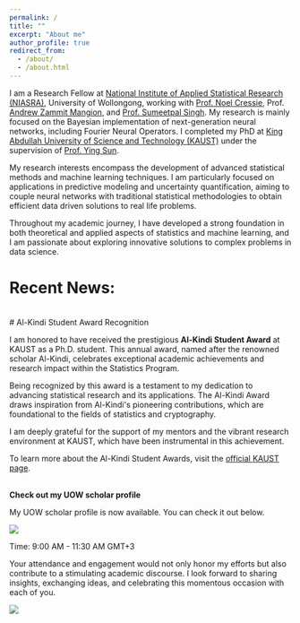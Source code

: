 ```yaml
---
permalink: /
title: ""
excerpt: "About me"
author_profile: true
redirect_from: 
  - /about/
  - /about.html
---
```



I am a Research Fellow at [National Institute of Applied Statistical Research (NIASRA)](https://www.uow.edu.au/niasra/), University of Wollongong, working with [Prof. Noel Cressie](https://scholars.uow.edu.au/noel-cressie), Prof. [Andrew Zammit Mangion](https://scholars.uow.edu.au/andrew-zammit-mangion), and [Prof. Sumeetpal Singh](https://scholars.uow.edu.au/sumeetpal-singh). My research is mainly focused on the Bayesian implementation of next-generation neural networks, including Fourier Neural Operators. I completed my PhD at [King Abdullah University of Science and Technology (KAUST)](https://cemse.kaust.edu.sa/stat) under the supervision of [Prof. Ying Sun](https://www.kaust.edu.sa/en/study/faculty/ying-sun).

My research interests encompass the development of advanced statistical methods and machine learning techniques. I am particularly focused on applications in predictive modeling and uncertainty quantification, aiming to couple neural networks with traditional statistical methodologies to obtain efficient data driven solutions to real life problems.

Throughout my academic journey, I have developed a strong foundation in both theoretical and applied aspects of statistics and machine learning, and I am passionate about exploring innovative solutions to complex problems in data science.

Recent News:
===

<br>
# Al-Kindi Student Award Recognition  

I am honored to have received the prestigious **Al-Kindi Student Award** at KAUST as a Ph.D. student. This annual award, named after the renowned scholar Al-Kindi, celebrates exceptional academic achievements and research impact within the Statistics Program.  

Being recognized by this award is a testament to my dedication to advancing statistical research and its applications. The Al-Kindi Award draws inspiration from Al-Kindi's pioneering contributions, which are foundational to the fields of statistics and cryptography.  

I am deeply grateful for the support of my mentors and the vibrant research environment at KAUST, which have been instrumental in this achievement.  

To learn more about the Al-Kindi Student Awards, visit the [official KAUST page](https://stat.kaust.edu.sa/al-kindi-student-awards).
<br>
<br>

**Check out my UOW scholar profile**

My UOW scholar profile is now available. You can check it out below.

[<img src="images/uow_scholar.png">](https://scholars.uow.edu.au/pratik-nag)

Time: 9:00 AM - 11:30 AM GMT+3

Your attendance and engagement would not only honor my efforts but also contribute to a stimulating academic discourse. I look forward to sharing insights, exchanging ideas, and celebrating this momentous occasion with each of you.

[<img src="images/PhD_defence.png">](https://cemse.kaust.edu.sa/people/person/pratik-nag)
